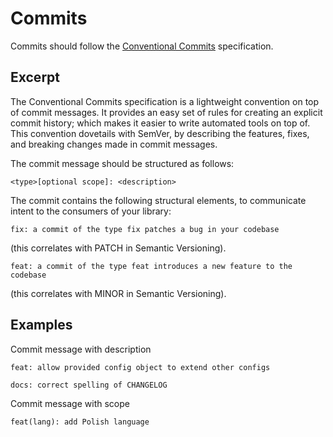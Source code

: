 # Commits

Commits should follow the [Conventional Commits](https://www.conventionalcommits.org/en/v1.0.0/) specification.

## Excerpt

The Conventional Commits specification is a lightweight convention on top of commit messages. It provides an easy set of rules for creating an explicit commit history; which makes it easier to write automated tools on top of. This convention dovetails with SemVer, by describing the features, fixes, and breaking changes made in commit messages.

The commit message should be structured as follows:

`<type>[optional scope]: <description>`

The commit contains the following structural elements, to communicate intent to the consumers of your library:

`fix: a commit of the type fix patches a bug in your codebase` 

(this correlates with PATCH in Semantic Versioning).

`feat: a commit of the type feat introduces a new feature to the codebase` 

(this correlates with MINOR in Semantic Versioning).

## Examples

Commit message with description

`feat: allow provided config object to extend other configs`

`docs: correct spelling of CHANGELOG`

Commit message with scope

`feat(lang): add Polish language`

